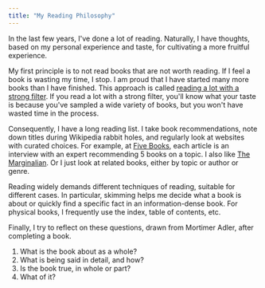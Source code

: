 ```yaml
---
title: "My Reading Philosophy"
---
```


In the last few years, I've done a lot of reading. Naturally, I have thoughts, based on my personal experience and taste, for cultivating a more fruitful experience. 

My first principle is to not read books that are not worth reading. If I feel a book is wasting my time, I stop. I am proud that I have started many more books than I have finished. This approach is called [reading a lot with a strong filter](https://www.collaborativefund.com/blog/how-to-read-lots-of-inputs-and-a-strong-filter/). If you read a lot with a strong filter, you'll know what your taste is because you've sampled a wide variety of books, but you won't have wasted time in the process.

Consequently, I have a long reading list. I take book recommendations, note down titles during Wikipedia rabbit holes, and regularly look at websites with curated choices. For example, at [Five Books](https://fivebooks.com/), each article is an interview with an expert recommending 5 books on a topic. I also like [The Marginalian](https://www.themarginalian.org/). Or I just look at related books, either by topic or author or genre.

Reading widely demands different techniques of reading, suitable for different cases. In particular, skimming helps me decide what a book is about or quickly find a specific fact in an information-dense book. For physical books, I frequently use the index, table of contents, etc. 

Finally, I try to reflect on these questions, drawn from Mortimer Adler, after completing a book.

1. What is the book about as a whole?
2. What is being said in detail, and how?
3. Is the book true, in whole or part?
4. What of it?